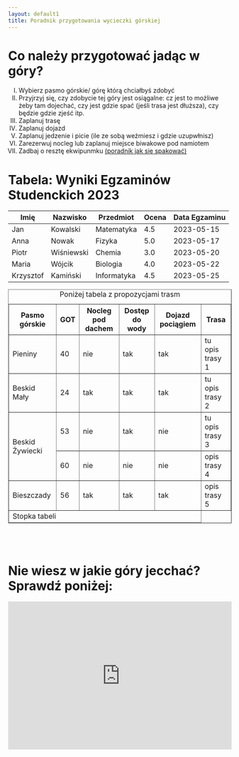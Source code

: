 ```yaml
---
layout: default1
title: Poradnik przygotowania wycieczki górskiej
---
```


# Co należy przygotować jadąc w góry?
<ol type="I">
  <li>Wybierz pasmo górskie/ górę którą chciałbyś zdobyć</li>
  <li>Przyjrzyj się, czy zdobycie tej góry jest osiągalne: cz jest to możliwe żeby tam dojechać, czy jest gdzie spać (jeśli trasa jest dłuższa), czy będzie gdzie zjeść itp.</li>
  <li>Zaplanuj trasę</li>
  <li>Zaplanuj dojazd</li>
  <li>Zaplanuj jedzenie i picie (ile ze sobą weźmiesz i gdzie uzupwłnisz)</li>
  <li>Zarezerwuj nocleg lub zaplanuj miejsce biwakowe pod namiotem</li>
  <li>Zadbaj o resztę ekwipunmku <a href="{{ site.baseurl }}/https://ebooks.com.pl/podrecznik-ekologicznego-obozowania.html">(poradnik jak się  spakować)</a></li>
</ol>

# Tabela: Wyniki Egzaminów Studenckich 2023

| Imię       | Nazwisko   | Przedmiot   | Ocena | Data Egzaminu |
|------------|------------|-------------|-------|---------------|
| Jan        | Kowalski   | Matematyka  | 4.5   | 2023-05-15    |
| Anna       | Nowak      | Fizyka      | 5.0   | 2023-05-17    |
| Piotr      | Wiśniewski | Chemia      | 3.0   | 2023-05-20    |
| Maria      | Wójcik     | Biologia    | 4.0   | 2023-05-22    |
| Krzysztof  | Kamiński   | Informatyka | 4.5   | 2023-05-25    |

<table border="1">
    <caption>Poniżej tabela z propozycjami trasm</caption>
    <thead>
        <tr>
            <th>Pasmo górskie </th>
            <th> GOT</th>
            <th>Nocleg pod dachem </th>
          <th>Dostęp do wody</th>
          <th> Dojazd pociągiem </th>
          <th> Trasa </th>
        </tr>
    </thead>
    <tbody>
        <tr>
            <td> Pieniny </td><td>40</td><td> nie  </td><td> tak</td><td>tak </td><td>tu opis trasy 1 </td>
        </tr>
        <tr>
            <td>Beskid Mały </td><td>24 </td><td>tak  </td><td> tak</td><td> tak </td><td>tu opis trasy 2 </td>
        </tr>
      <tr>
            <td rowspan="2">Beskid Żywiecki</td><td>53</td><td>nie</td><td>tak</td><td>nie</td><td>tu opis trasy 3</td>
        </tr>
      <tr>
            <td>60</td><td>nie</td><td>nie</td><td>nie</td><td>opis trasy 4</td>
        </tr>
      <tr>
            <td>Bieszczady</td><td> 56</td><td>tak</td><td>tak</td><td>tak</td><td>opis trasy 5 </td>
        </tr>
    </tbody>
    <tfoot>
        <tr>
            <td colspan="5">Stopka tabeli</td>
        </tr>
    </tfoot>
</table>

<br><br>
# Nie wiesz w jakie góry jecchać? Sprawdź poniżej:

<div style="display: flex; justify-content: center;">
    <iframe style="border:none" src="https://en.frame.mapy.cz/s/pugotazeto" width="600" height="333" frameborder="0"></iframe>
</div>
<br><br>
